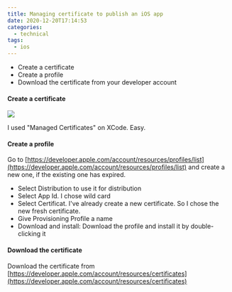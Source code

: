 ```yaml
---
title: Managing certificate to publish an iOS app
date: 2020-12-20T17:14:53
categories:
  - technical
tags:
  - ios
---
```



* Create a certificate
* Create a profile
* Download the certificate from your developer account

#### Create a certificate

![](../.gitbook/assets/image%20%2824%29.png)

I used "Managed Certificates" on XCode. Easy.

#### Create a profile

Go to [https://developer.apple.com/account/resources/profiles/list](https://developer.apple.com/account/resources/profiles/list) and create a new one, if the existing one has expired. 

* Select Distribution to use it for distribution
* Select App Id. I chose wild card
* Select Certificat. I've already create a new certificate. So I chose the new fresh certificate.
* Give Provisioning Profile a name
* Download and install: Download the profile and install it by double-clicking it

#### Download the certificate

Download the certificate from [https://developer.apple.com/account/resources/certificates](https://developer.apple.com/account/resources/certificates)



